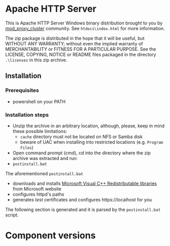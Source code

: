 # Apache HTTP Server
This is Apache HTTP Server Windows binary distribution brought to you by [mod_proxy_cluster](http://modcluster.io) community. See ```htdocs\index.html``` for more information.

The zip package is distributed in the hope that it will be useful, but WITHOUT ANY WARRANTY; without even the implied warranty of MERCHANTABILITY or FITNESS FOR A PARTICULAR PURPOSE.
See the LICENSE, COPYING, NOTICE or README files packaged in the directory ```.\licenses``` in this zip archive.

## Installation
### Prerequisites

 * powershell on your PATH

### Installation steps

 * Unzip the archive in an arbitrary location, although, please, keep in mind these possible limitations:
   * ```cache``` directory must not be located on NFS or Samba disk
   * beware of UAC when installing into restricted locations (e.g. ```Program Files```)
 * Open command prompt (cmd), cd into the directory where the zip archive was extracted and run:
 * ```postinstall.bat```

The aforementioned ```postinstall.bat```
 * downloads and installs [Microsoft Visual C++ Redistributable libraries](https://www.microsoft.com/en-us/download/details.aspx?id=53587) from Microsoft website
 * configures httpd's paths
 * generates *test* certificates and configures https://localhost for you

The following section is generated and it is parsed by the ```postinstall.bat``` script.
# Component versions
